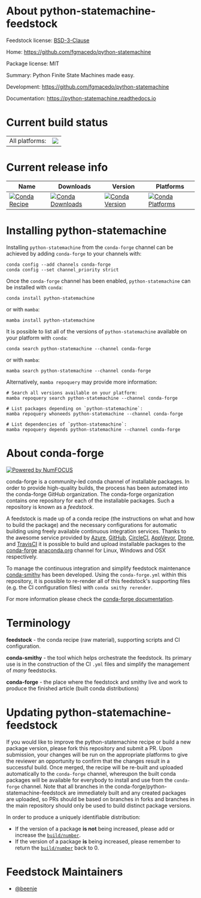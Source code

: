 About python-statemachine-feedstock
===================================

Feedstock license: [BSD-3-Clause](https://github.com/conda-forge/python-statemachine-feedstock/blob/main/LICENSE.txt)

Home: https://github.com/fgmacedo/python-statemachine

Package license: MIT

Summary: Python Finite State Machines made easy.

Development: https://github.com/fgmacedo/python-statemachine

Documentation: https://python-statemachine.readthedocs.io

Current build status
====================


<table><tr><td>All platforms:</td>
    <td>
      <a href="https://dev.azure.com/conda-forge/feedstock-builds/_build/latest?definitionId=19194&branchName=main">
        <img src="https://dev.azure.com/conda-forge/feedstock-builds/_apis/build/status/python-statemachine-feedstock?branchName=main">
      </a>
    </td>
  </tr>
</table>

Current release info
====================

| Name | Downloads | Version | Platforms |
| --- | --- | --- | --- |
| [![Conda Recipe](https://img.shields.io/badge/recipe-python--statemachine-green.svg)](https://anaconda.org/conda-forge/python-statemachine) | [![Conda Downloads](https://img.shields.io/conda/dn/conda-forge/python-statemachine.svg)](https://anaconda.org/conda-forge/python-statemachine) | [![Conda Version](https://img.shields.io/conda/vn/conda-forge/python-statemachine.svg)](https://anaconda.org/conda-forge/python-statemachine) | [![Conda Platforms](https://img.shields.io/conda/pn/conda-forge/python-statemachine.svg)](https://anaconda.org/conda-forge/python-statemachine) |

Installing python-statemachine
==============================

Installing `python-statemachine` from the `conda-forge` channel can be achieved by adding `conda-forge` to your channels with:

```
conda config --add channels conda-forge
conda config --set channel_priority strict
```

Once the `conda-forge` channel has been enabled, `python-statemachine` can be installed with `conda`:

```
conda install python-statemachine
```

or with `mamba`:

```
mamba install python-statemachine
```

It is possible to list all of the versions of `python-statemachine` available on your platform with `conda`:

```
conda search python-statemachine --channel conda-forge
```

or with `mamba`:

```
mamba search python-statemachine --channel conda-forge
```

Alternatively, `mamba repoquery` may provide more information:

```
# Search all versions available on your platform:
mamba repoquery search python-statemachine --channel conda-forge

# List packages depending on `python-statemachine`:
mamba repoquery whoneeds python-statemachine --channel conda-forge

# List dependencies of `python-statemachine`:
mamba repoquery depends python-statemachine --channel conda-forge
```


About conda-forge
=================

[![Powered by
NumFOCUS](https://img.shields.io/badge/powered%20by-NumFOCUS-orange.svg?style=flat&colorA=E1523D&colorB=007D8A)](https://numfocus.org)

conda-forge is a community-led conda channel of installable packages.
In order to provide high-quality builds, the process has been automated into the
conda-forge GitHub organization. The conda-forge organization contains one repository
for each of the installable packages. Such a repository is known as a *feedstock*.

A feedstock is made up of a conda recipe (the instructions on what and how to build
the package) and the necessary configurations for automatic building using freely
available continuous integration services. Thanks to the awesome service provided by
[Azure](https://azure.microsoft.com/en-us/services/devops/), [GitHub](https://github.com/),
[CircleCI](https://circleci.com/), [AppVeyor](https://www.appveyor.com/),
[Drone](https://cloud.drone.io/welcome), and [TravisCI](https://travis-ci.com/)
it is possible to build and upload installable packages to the
[conda-forge](https://anaconda.org/conda-forge) [anaconda.org](https://anaconda.org/)
channel for Linux, Windows and OSX respectively.

To manage the continuous integration and simplify feedstock maintenance
[conda-smithy](https://github.com/conda-forge/conda-smithy) has been developed.
Using the ``conda-forge.yml`` within this repository, it is possible to re-render all of
this feedstock's supporting files (e.g. the CI configuration files) with ``conda smithy rerender``.

For more information please check the [conda-forge documentation](https://conda-forge.org/docs/).

Terminology
===========

**feedstock** - the conda recipe (raw material), supporting scripts and CI configuration.

**conda-smithy** - the tool which helps orchestrate the feedstock.
                   Its primary use is in the construction of the CI ``.yml`` files
                   and simplify the management of *many* feedstocks.

**conda-forge** - the place where the feedstock and smithy live and work to
                  produce the finished article (built conda distributions)


Updating python-statemachine-feedstock
======================================

If you would like to improve the python-statemachine recipe or build a new
package version, please fork this repository and submit a PR. Upon submission,
your changes will be run on the appropriate platforms to give the reviewer an
opportunity to confirm that the changes result in a successful build. Once
merged, the recipe will be re-built and uploaded automatically to the
`conda-forge` channel, whereupon the built conda packages will be available for
everybody to install and use from the `conda-forge` channel.
Note that all branches in the conda-forge/python-statemachine-feedstock are
immediately built and any created packages are uploaded, so PRs should be based
on branches in forks and branches in the main repository should only be used to
build distinct package versions.

In order to produce a uniquely identifiable distribution:
 * If the version of a package **is not** being increased, please add or increase
   the [``build/number``](https://docs.conda.io/projects/conda-build/en/latest/resources/define-metadata.html#build-number-and-string).
 * If the version of a package **is** being increased, please remember to return
   the [``build/number``](https://docs.conda.io/projects/conda-build/en/latest/resources/define-metadata.html#build-number-and-string)
   back to 0.

Feedstock Maintainers
=====================

* [@beenje](https://github.com/beenje/)

